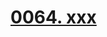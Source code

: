 # [0064. xxx](https://github.com/Tdahuyou/TNotes.react/tree/main/0064.%20xxx)

<!-- region:toc -->

<!-- endregion:toc -->
